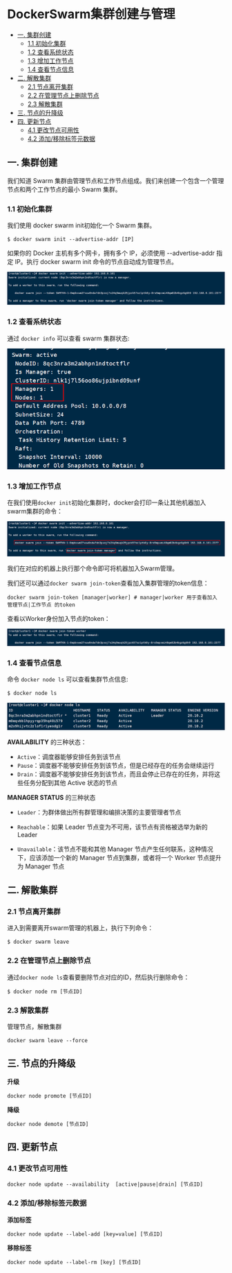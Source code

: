 # DockerSwarm集群创建与管理

- [一. 集群创建](#1)
  - [1.1 初始化集群](#1.1)
  - [1.2 查看系统状态](#1.2)
  - [1.3 增加工作节点](#1.3)
  - [1.4 查看节点信息](#1.4)
- [二. 解散集群](#2)
  - [2.1 节点离开集群](#2.1)
  - [2.2 在管理节点上删除节点](#2.2)
  - [2.3 解散集群](#2.3)
- [三. 节点的升降级](#3)
- [四. 更新节点](#4)
  - [4.1 更改节点可用性](#4.1)
  - [4.2 添加/移除标签元数据](#4.2)

## 一. 集群创建<a name="1"></a>

我们知道 Swarm 集群由管理节点和工作节点组成。我们来创建一个包含一个管理节点和两个工作节点的最小 Swarm 集群。

### 1.1 初始化集群<a name="1.1"></a>

我们使用 docker swarm init初始化一个 Swarm 集群。

```shell
$ docker swarm init --advertise-addr [IP]
```

如果你的 Docker 主机有多个网卡，拥有多个 IP，必须使用 --advertise-addr 指定 IP。执行 docker swarm init 命令的节点自动成为管理节点。

![](../images/36.png)

### 1.2 查看系统状态<a name="1.2"></a>

通过 `docker info` 可以查看 swarm 集群状态:

![](../images/37.png)

### 1.3 增加工作节点<a name="1.3"></a>

在我们使用`docker init`初始化集群时，docker会打印一条让其他机器加入swarm集群的命令：

![](../images/39.png)

我们在对应的机器上执行那个命令即可将机器加入Swarm管理。

我们还可以通过`docker swarm join-token`查看加入集群管理的token信息：

```shell
docker swarm join-token [manager|worker] # manager|worker 用于查看加入 管理节点|工作节点 的token
```

查看以Worker身份加入节点的token：

![](../images/40.png)

### 1.4 查看节点信息<a name="1.4"></a>

命令 `docker node ls` 可以查看集群节点信息:

```sh
$ docker node ls
```

![](../images/38.png)

**AVAILABILITY** 的三种状态：

- `Active`：调度器能够安排任务到该节点
- `Pause`：调度器不能够安排任务到该节点，但是已经存在的任务会继续运行
- `Drain`：调度器不能够安排任务到该节点，而且会停止已存在的任务，并将这些任务分配到其他 Active 状态的节点

**MANAGER STATUS** 的三种状态

- `Leader`：为群体做出所有群管理和编排决策的主要管理者节点

- `Reachable`：如果 Leader 节点变为不可用，该节点有资格被选举为新的 Leader

- `Unavailable`：该节点不能和其他 Manager 节点产生任何联系，这种情况下，应该添加一个新的 Manager 节点到集群，或者将一个 Worker  节点提升为 Manager 节点

  

## 二. 解散集群<a name="2"></a>

### 2.1 节点离开集群<a name="2.1"></a>

进入到需要离开swarm管理的机器上，执行下列命令：

```shell
$ docker swarm leave
```

### 2.2 在管理节点上删除节点<a name="2.2"></a>

通过`docker node ls`查看要删除节点对应的ID，然后执行删除命令：

```shell
$ docker node rm [节点ID]
```

### 2.3 解散集群<a name="2.3"></a>

管理节点，解散集群

```shell
docker swarm leave --force
```



## 三. 节点的升降级<a name="3"></a>

**升级**

```shell
docker node promote [节点ID]
```

**降级**

```shell
docker node demote [节点ID]
```



## 四. 更新节点<a name="4"></a>

### 4.1 更改节点可用性<a name="4.1"></a>

```shell
docker node update --availability  [active|pause|drain] [节点ID]
```

### 4.2 添加/移除标签元数据<a name="4.2"></a>

**添加标签**

```shell
docker node update --label-add [key=value] [节点ID]
```

**移除标签**

```shell
docker node update --label-rm [key] [节点ID]
```



